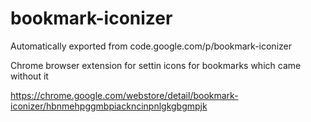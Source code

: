 # bookmark-iconizer
Automatically exported from code.google.com/p/bookmark-iconizer

Chrome browser extension for settin icons for bookmarks which came without it

https://chrome.google.com/webstore/detail/bookmark-iconizer/hbnmehpggmbpiackncinpnlgkgbgmpjk
